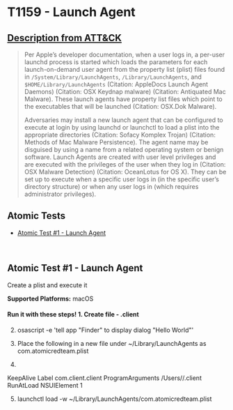 # T1159 - Launch Agent
## [Description from ATT&CK](https://attack.mitre.org/wiki/Technique/T1159)
<blockquote>Per Apple’s developer documentation, when a user logs in, a per-user launchd process is started which loads the parameters for each launch-on-demand user agent from the property list (plist) files found in <code>/System/Library/LaunchAgents</code>, <code>/Library/LaunchAgents</code>, and <code>$HOME/Library/LaunchAgents</code> (Citation: AppleDocs Launch Agent Daemons) (Citation: OSX Keydnap malware) (Citation: Antiquated Mac Malware). These launch agents have property list files which point to the executables that will be launched (Citation: OSX.Dok Malware).
 
Adversaries may install a new launch agent that can be configured to execute at login by using launchd or launchctl to load a plist into the appropriate directories  (Citation: Sofacy Komplex Trojan)  (Citation: Methods of Mac Malware Persistence). The agent name may be disguised by using a name from a related operating system or benign software. Launch Agents are created with user level privileges and are executed with the privileges of the user when they log in (Citation: OSX Malware Detection) (Citation: OceanLotus for OS X). They can be set up to execute when a specific user logs in (in the specific user’s directory structure) or when any user logs in (which requires administrator privileges).</blockquote>

## Atomic Tests

- [Atomic Test #1 - Launch Agent](#atomic-test-1---launch-agent)


<br/>

## Atomic Test #1 - Launch Agent
Create a plist and execute it

**Supported Platforms:** macOS


#### Run it with these steps! 1. Create file - .client

2. osascript -e 'tell app "Finder" to display dialog "Hello World"'

3. Place the following in a new file under ~/Library/LaunchAgents as com.atomicredteam.plist

4.
<?xml version="1.0" encoding="UTF-8"?>
<!DOCTYPE plist PUBLIC "-//Apple//DTD PLIST 1.0//EN" "http://www.apple.com/DTDs/PropertyList-1.0.dtd">
<plist version="1.0">
<dict>
 <key>KeepAlive</key>
 <true/>
 <key>Label</key>
 <string>com.client.client</string>
 <key>ProgramArguments</key>
 <array>
 <string>/Users/<update path to .clent file>/.client</string>
 </array>
 <key>RunAtLoad</key>
 <true/>
 <key>NSUIElement</key>
 <string>1</string>
</dict>
</plist>

5. launchctl load -w ~/Library/LaunchAgents/com.atomicredteam.plist


<br/>
